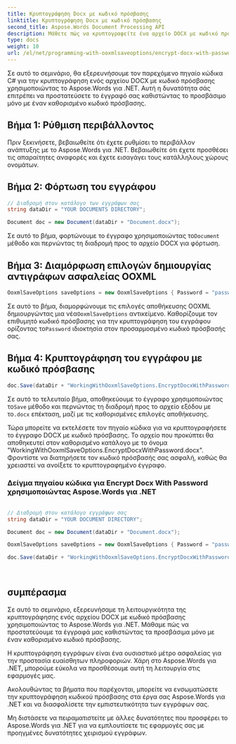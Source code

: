 ```yaml
---
title: Κρυπτογράφηση Docx με κωδικό πρόσβασης
linktitle: Κρυπτογράφηση Docx με κωδικό πρόσβασης
second_title: Aspose.Words Document Processing API
description: Μάθετε πώς να κρυπτογραφείτε ένα αρχείο DOCX με κωδικό πρόσβασης χρησιμοποιώντας το Aspose.Words για .NET. Πλήρες σεμινάριο για την ασφάλεια των εγγράφων.
type: docs
weight: 10
url: /el/net/programming-with-ooxmlsaveoptions/encrypt-docx-with-password/
---
```

Σε αυτό το σεμινάριο, θα εξερευνήσουμε τον παρεχόμενο πηγαίο κώδικα C# για την κρυπτογράφηση ενός αρχείου DOCX με κωδικό πρόσβασης χρησιμοποιώντας το Aspose.Words για .NET. Αυτή η δυνατότητα σάς επιτρέπει να προστατεύσετε το έγγραφό σας καθιστώντας το προσβάσιμο μόνο με έναν καθορισμένο κωδικό πρόσβασης.

## Βήμα 1: Ρύθμιση περιβάλλοντος

Πριν ξεκινήσετε, βεβαιωθείτε ότι έχετε ρυθμίσει το περιβάλλον ανάπτυξης με το Aspose.Words για .NET. Βεβαιωθείτε ότι έχετε προσθέσει τις απαραίτητες αναφορές και έχετε εισαγάγει τους κατάλληλους χώρους ονομάτων.

## Βήμα 2: Φόρτωση του εγγράφου

```csharp
// Διαδρομή στον κατάλογο των εγγράφων σας
string dataDir = "YOUR DOCUMENTS DIRECTORY";

Document doc = new Document(dataDir + "Document.docx");
```

 Σε αυτό το βήμα, φορτώνουμε το έγγραφο χρησιμοποιώντας το`Document` μέθοδο και περνώντας τη διαδρομή προς το αρχείο DOCX για φόρτωση.

## Βήμα 3: Διαμόρφωση επιλογών δημιουργίας αντιγράφων ασφαλείας OOXML

```csharp
OoxmlSaveOptions saveOptions = new OoxmlSaveOptions { Password = "password" };
```

 Σε αυτό το βήμα, διαμορφώνουμε τις επιλογές αποθήκευσης OOXML δημιουργώντας μια νέα`OoxmlSaveOptions` αντικείμενο. Καθορίζουμε τον επιθυμητό κωδικό πρόσβασης για την κρυπτογράφηση του εγγράφου ορίζοντας το`Password` ιδιοκτησία στον προσαρμοσμένο κωδικό πρόσβασής σας.

## Βήμα 4: Κρυπτογράφηση του εγγράφου με κωδικό πρόσβασης

```csharp
doc.Save(dataDir + "WorkingWithOoxmlSaveOptions.EncryptDocxWithPassword.docx", saveOptions);
```

 Σε αυτό το τελευταίο βήμα, αποθηκεύουμε το έγγραφο χρησιμοποιώντας το`Save` μέθοδο και περνώντας τη διαδρομή προς το αρχείο εξόδου με το`.docx` επέκταση, μαζί με τις καθορισμένες επιλογές αποθήκευσης.

Τώρα μπορείτε να εκτελέσετε τον πηγαίο κώδικα για να κρυπτογραφήσετε το έγγραφο DOCX με κωδικό πρόσβασης. Το αρχείο που προκύπτει θα αποθηκευτεί στον καθορισμένο κατάλογο με το όνομα "WorkingWithOoxmlSaveOptions.EncryptDocxWithPassword.docx". Φροντίστε να διατηρήσετε τον κωδικό πρόσβασής σας ασφαλή, καθώς θα χρειαστεί να ανοίξετε το κρυπτογραφημένο έγγραφο.

### Δείγμα πηγαίου κώδικα για Encrypt Docx With Password χρησιμοποιώντας Aspose.Words για .NET 

```csharp

// Διαδρομή στον κατάλογο εγγράφων σας
string dataDir = "YOUR DOCUMENT DIRECTORY";  

Document doc = new Document(dataDir + "Document.docx");

OoxmlSaveOptions saveOptions = new OoxmlSaveOptions { Password = "password" };

doc.Save(dataDir + "WorkingWithOoxmlSaveOptions.EncryptDocxWithPassword.docx", saveOptions);
            
        
```

## συμπέρασμα

Σε αυτό το σεμινάριο, εξερευνήσαμε τη λειτουργικότητα της κρυπτογράφησης ενός αρχείου DOCX με κωδικό πρόσβασης χρησιμοποιώντας το Aspose.Words για .NET. Μάθαμε πώς να προστατεύουμε τα έγγραφά μας καθιστώντας τα προσβάσιμα μόνο με έναν καθορισμένο κωδικό πρόσβασης.

Η κρυπτογράφηση εγγράφων είναι ένα ουσιαστικό μέτρο ασφαλείας για την προστασία ευαίσθητων πληροφοριών. Χάρη στο Aspose.Words για .NET, μπορούμε εύκολα να προσθέσουμε αυτή τη λειτουργία στις εφαρμογές μας.

Ακολουθώντας τα βήματα που παρέχονται, μπορείτε να ενσωματώσετε την κρυπτογράφηση κωδικού πρόσβασης στα έργα σας Aspose.Words για .NET και να διασφαλίσετε την εμπιστευτικότητα των εγγράφων σας.

Μη διστάσετε να πειραματιστείτε με άλλες δυνατότητες που προσφέρει το Aspose.Words για .NET για να εμπλουτίσετε τις εφαρμογές σας με προηγμένες δυνατότητες χειρισμού εγγράφων.
